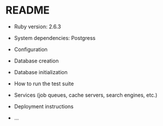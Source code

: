 # README

* Ruby version: 2.6.3

* System dependencies: Postgress

* Configuration

* Database creation

* Database initialization

* How to run the test suite

* Services (job queues, cache servers, search engines, etc.)

* Deployment instructions

* ...
